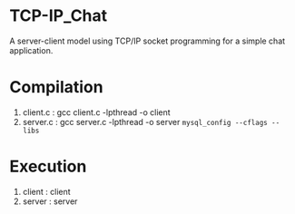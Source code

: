 # TCP-IP_Chat
A server-client model using TCP/IP socket programming for a simple chat application.

# Compilation
1. client.c : gcc client.c -lpthread -o client
2. server.c : gcc server.c -lpthread -o server  `mysql_config --cflags --libs` 

# Execution
1. client : client <ip address> <port>
2. server : server <port>
